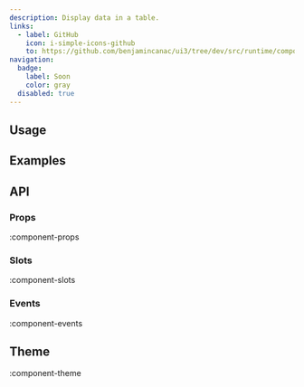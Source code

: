 ```yaml
---
description: Display data in a table.
links:
  - label: GitHub
    icon: i-simple-icons-github
    to: https://github.com/benjamincanac/ui3/tree/dev/src/runtime/components/Table.vue
navigation:
  badge:
    label: Soon
    color: gray
  disabled: true
---
```


## Usage

## Examples

## API

### Props

:component-props

### Slots

:component-slots

### Events

:component-events

## Theme

:component-theme
